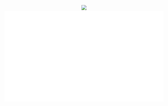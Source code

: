 <p align="center"><a href="https://g3zzing.github.io"><img src="https://media.discordapp.net/attachments/823341489006313514/881591806154907738/unknown_1.png">
<img src="https://github.com/G3ZZING/g3zzing.github.io/blob/main/github-metrics.svg"></a></p>
